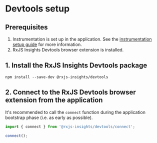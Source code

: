 # Devtools setup

## Prerequisites

1. Instrumentation is set up in the application. See the [instrumentation setup guide](../instrumentation/setup/index.md) for more information.
2. RxJS Insights Devtools browser extension is installed.

## 1. Install the RxJS Insights Devtools package
```
npm install --save-dev @rxjs-insights/devtools
```

## 2. Connect to the RxJS Devtools browser extension from the application

It's recommended to call the `connect` function during the application bootstrap phase (i.e. as early as possible).

```ts
import { connect } from '@rxjs-insights/devtools/connect';

connect();
```
